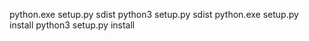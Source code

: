 python.exe setup.py sdist
	python3 setup.py sdist
python.exe setup.py install
	python3 setup.py install

